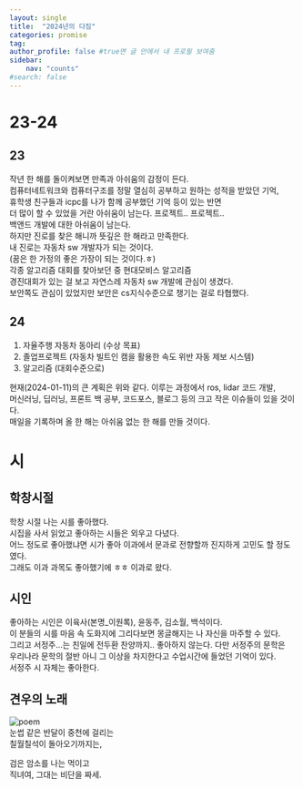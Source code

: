 ```yaml
---
layout: single
title:  "2024년의 다짐"
categories: promise
tag: 
author_profile: false #true면 글 안에서 내 프로필 보여줌
sidebar:
    nav: "counts"
#search: false
---
```


# 23-24

## 23
작년 한 해를 돌이켜보면 만족과 아쉬움의 감정이 든다.   
컴퓨터네트워크와 컴퓨터구조를 정말 열심히 공부하고 원하는 성적을 받았던 기억,   
휴학생 친구들과 icpc를 나가 함께 공부했던 기억 등이 있는 반면   
더 많이 할 수 있었을 거란 아쉬움이 남는다. 프로젝트.. 프로젝트..   
백앤드 개발에 대한 아쉬움이 남는다.   
하지만 진로를 찾은 해니까 뜻깊은 한 해라고 만족한다.   
내 진로는 자동차 sw 개발자가 되는 것이다.   
(꿈은 한 가정의 좋은 가장이 되는 것이다.ㅎ)   
각종 알고리즘 대회를 찾아보던 중 현대모비스 알고리즘   
경진대회가 있는 걸 보고 자연스레 자동차 sw 개발에 관심이 생겼다.   
보안쪽도 관심이 있었지만 보안은 cs지식수준으로 챙기는 걸로 타협했다.   

## 24
1. 자율주행 자동차 동아리 (수상 목표)   
2. 졸업프로젝트 (자동차 빌트인 캠을 활용한 속도 위반 자동 제보 시스템)   
3. 알고리즘 (대회수준으로)   

현재(2024-01-11)의 큰 계획은 위와 같다. 이루는 과정에서 ros, lidar 코드 개발,   
머신러닝, 딥러닝, 프론트 백 공부, 코드포스, 블로그 등의 크고 작은 이슈들이 있을 것이다.   
매일을 기록하며 올 한 해는 아쉬움 없는 한 해를 만들 것이다.   

# 시

## 학창시절
학창 시절 나는 시를 좋아했다.   
시집을 사서 읽었고 좋아하는 시들은 외우고 다녔다.   
어느 정도로 좋아했냐면 시가 좋아 이과에서 문과로 전향할까 진지하게 고민도 할 정도였다.   
그래도 이과 과목도 좋아했기에 ㅎㅎ 이과로 왔다.   

## 시인
좋아하는 시인은 이육사(본명_이원록), 윤동주, 김소월, 백석이다.   
이 분들의 시를 마음 속 도화지에 그리다보면 몽글해지는 나 자신을 마주할 수 있다.  
그리고 서정주...는 친일에 전두환 찬양까지.. 좋아하지 않는다. 다만 서정주의 문학은   
우리나라 문학의 절반 아니 그 이상을 차지한다고 수업시간에 들었던 기억이 있다.   
서정주 시 자체는 좋아한다.   

## 견우의 노래
![poem](https://github.com/jwjungwoo/jwjungwoo.github.io/assets/140131247/1d9dbf64-0e74-435b-a0f0-51f7fc720098)   
눈썹 같은 반달이 중천에 걸리는   
칠월칠석이 돌아오기까지는,   
   
검은 암소를 나는 먹이고   
직녀여, 그대는 비단을 짜세.   
